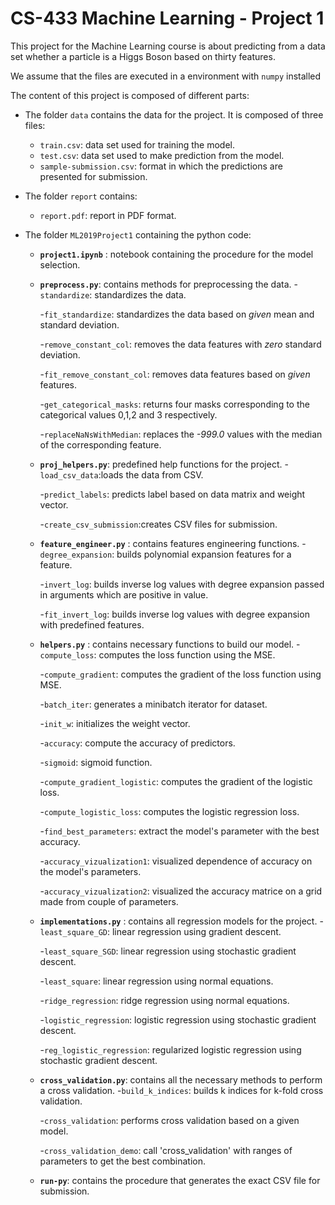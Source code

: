 # CS-433 Machine Learning - Project 1
This project for the Machine Learning course is about predicting from a data set whether a particle is a Higgs Boson based on thirty features.

We assume that the files are executed in a environment with ``numpy`` installed

The content of this project is composed of different parts:
- The folder ``data`` contains the data for the project. It is composed of three files:
   - ``train.csv``: data set used for training the model.
   - ``test.csv``: data set used to make prediction from the model.
   - ``sample-submission.csv``: format in which the predictions are presented for submission.
   
- The folder ``report`` contains:
   - ``report.pdf``: report in PDF format.
   
- The folder ``ML2019Project1`` containing the python code:
   - __``project1.ipynb``__ : notebook containing the procedure for the model selection.
   - __``preprocess.py``__: contains methods for preprocessing the data.
        -``standardize``: standardizes the data.
         
        -``fit_standardize``: standardizes the data based on *given* mean and standard deviation. 
         
        -``remove_constant_col``: removes the data features with *zero* standard deviation.
         
        -``fit_remove_constant_col``: removes data features based on *given* features.
         
        -``get_categorical_masks``: returns four masks corresponding to the categorical values 0,1,2 and 3 respectively.
         
        -``replaceNaNsWithMedian``: replaces the *-999.0* values with the median of the corresponding feature.
         
   - __``proj_helpers.py``__: predefined help functions for the project.
        -``load_csv_data``:loads the data from CSV.
        
        -``predict_labels``: predicts label based on data matrix and weight vector.
        
        -``create_csv_submission``:creates CSV files for submission.
         
   - __``feature_engineer.py``__ : contains features engineering functions.
        -``degree_expansion``: builds polynomial expansion features for a feature.
        
        -``invert_log``: builds inverse log values with degree expansion passed in arguments which are positive in value.
        
        -``fit_invert_log``: builds inverse log values with degree expansion with predefined features.
         
   - __``helpers.py``__ : contains necessary functions to build our model.
        -``compute_loss``: computes the loss function using the MSE.
        
        -``compute_gradient``: computes the gradient of the loss function using MSE.
        
        -``batch_iter``: generates a minibatch iterator for dataset.
        
        -``init_w``: initializes the weight vector.
        
        -``accuracy``: compute the accuracy of predictors.
        
        -``sigmoid``: sigmoid function.
        
        -``compute_gradient_logistic``: computes the gradient of the logistic loss.
        
        -``compute_logistic_loss``: computes the logistic regression loss.
        
        -``find_best_parameters``: extract the model's parameter with the best accuracy.
        
        -``accuracy_vizualization1``: visualized dependence of accuracy on the model's parameters.
        
        -``accuracy_vizualization2``: visualized the accuracy matrice on a grid made from couple of parameters.
         
   - __``implementations.py``__ : contains all regression models for the project.
        -``least_square_GD``: linear regression using gradient descent.
        
        -``least_square_SGD``: linear regression using stochastic gradient descent.
        
        -``least_square``: linear regression using normal equations.
        
        -``ridge_regression``: ridge regression using normal equations.
        
        -``logistic_regression``: logistic regression using stochastic gradient descent.
        
        -``reg_logistic_regression``: regularized logistic regression using stochastic gradient descent.
         
   - __``cross_validation.py``__: contains all the necessary methods to perform a cross validation.
        -``build_k_indices``: builds k indices for k-fold cross validation.
        
        -``cross_validation``: performs cross validation based on a given model.
        
        -``cross_validation_demo``: call 'cross_validation' with ranges of parameters to get the best combination.
         
   - __``run-py``__: contains the procedure that generates the exact CSV file for submission.
   
